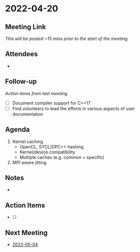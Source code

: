# 2022-04-20

## Meeting Link

*This will be posted ~15 mins prior to the start of the meeting.*

## Attendees

- 

## Follow-up
*Action items from last meeting*

- [ ] Document compiler support for C++17
- [ ] Find volunteers to lead the efforts in various aspects of user documentation

## Agenda

1. Kernel caching
   - OpenCL, SYCL/DPC++ hashing
   - Kernel/device compatibility
   - Multiple caches (e.g. common + specific)
2. MPI aware jitting

## Notes

-

## Action Items

- [ ]

## Next Meeting

- [2022-05-04](2022-05-04.md)